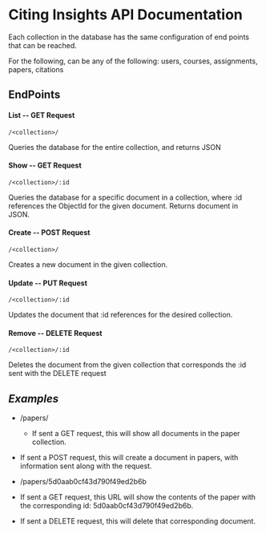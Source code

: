 # Citing Insights API Documentation

Each collection in the database has the same configuration of end points that can be reached.

For the following, <collection> can be any of the following: 
users, courses, assignments, papers, citations
  
## EndPoints


#### List --  GET Request


`/<collection>/`

Queries the database for the entire collection, and returns JSON


#### Show -- GET Request

`/<collection>/:id`

Queries the database for a specific document in a collection, where
:id references the ObjectId for the given document. Returns document in JSON.


#### Create -- POST Request

`/<collection>/`

Creates a new document in the given collection. 


#### Update -- PUT Request

`/<collection>/:id`

Updates the document that :id references for the desired collection. 


#### Remove -- DELETE Request

`/<collection>/:id`

Deletes the document from the given collection that corresponds the 
:id sent with the DELETE request


## *Examples*

* /papers/

  * If sent a GET request, this will show all documents in the paper collection.
 * If sent a POST request, this will create a document in papers, with information sent along with the request.

* /papers/5d0aab0cf43d790f49ed2b6b

 * If sent a GET request, this URL will show the contents of the paper with the corresponding 
id: 5d0aab0cf43d790f49ed2b6b.

 * If sent a DELETE request, this will delete that corresponding document.
